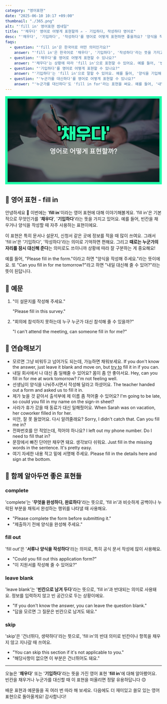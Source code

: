```yaml
---
category: "영어표현"
date: "2025-06-10 10:17 +09:00"
thumbnail: "./365.png"
alt: "'fill in' 영어표현 썸네일"
title: "'채우다' 영어로 어떻게 표현할까 ✍️ - 기입하다, 작성하다 영어로"
desc: "'채우다', '기입하다', '작성하다'를 영어로 어떻게 표현하면 좋을까요? '양식을 작성해 주세요.', '빈칸을 채워 주세요.' 등을 영어로 표현하는 법을 배워봅시다. 다양한 예문을 통해서 연습하고 본인의 표현으로 만들어 보세요."
faqs:
  - question: "'fill in'은 한국어로 어떤 의미인가요?"
    answer: "'fill in'은 한국어로 '채우다', '기입하다', '작성하다'라는 뜻을 가지고 있어요. 빈칸이나 양식을 작성할 때 자주 쓰이는 표현이에요."
  - question: "'채우다'를 영어로 어떻게 표현할 수 있나요?"
    answer: "'채우다'는 상황에 따라 'fill in'으로 표현할 수 있어요. 예를 들어, '빈칸을 채워 주세요'는 'Please fill in the blanks'라고 할 수 있어요."
  - question: "'기입하다'를 영어로 어떻게 표현할 수 있나요?"
    answer: "'기입하다'는 'fill in'으로 말할 수 있어요. 예를 들어, '양식을 기입해 주세요'는 'Please fill in the form'으로 표현해요."
  - question: "'누군가를 대신하다'를 영어로 어떻게 표현할 수 있나요?"
    answer: "'누군가를 대신하다'도 'fill in for'라는 표현을 써요. 예를 들어, '내일 대신해 줄 수 있어?'는 'Can you fill in for me tomorrow?'라고 해요."
---
```


!['fill in' 영어표현](./365.png)

## 🌟 영어 표현 - fill in

안녕하세요 👋 이번에는 '**fill in**'이라는 영어 표현에 대해 이야기해볼게요. 'fill in'은 기본적으로 무엇인가를 '**채우다**', '**기입하다**'라는 뜻을 가지고 있어요. 예를 들어, 빈칸을 채우거나 양식을 작성할 때 자주 사용하는 표현이에요.

이 표현은 특히 문서나 설문지, 신청서 같은 곳에 정보를 적을 때 많이 쓰여요. 그래서 'fill in'은 '기입하다', '작성하다'라는 의미로 기억하면 편해요. 그리고 **때로는 누군가의 자리를 잠시 대신해 준다**는 의미로도 쓰이니까 상황에 따라 잘 구분하는 게 중요해요!

예를 들어, "Please fill in the form."이라고 하면 "양식을 작성해 주세요."라는 뜻이에요. 또 "Can you fill in for me tomorrow?"라고 하면 "내일 대신해 줄 수 있어?"라는 뜻이 된답니다.

## 📖 예문

1. "이 설문지를 작성해 주세요."

   "Please fill in this survey."

2. "회의에 참석하지 못하는데 누구 누군가 대신 참석해 줄 수 있을까?"

   "I can't attend the meeting, can someone fill in for me?"

## 💬 연습해보기

<ul data-interactive-list>

  <li data-interactive-item>
    <span data-toggler>모르면 그냥 비워두고 넘어가도 되는데, 가능하면 채워보세요.</span>
    <span data-answer>If you don't know the answer, just leave it blank and move on, but <a href="/blog/in-english/117.try-to/">try to</a> fill it in if you can.</span>
  </li>

  <li data-interactive-item>
    <span data-toggler>내일 회사에서 나 대신 좀 일해줄 수 있어요? 몸이 좀 안 좋아서요.</span>
    <span data-answer>Hey, can you fill in for me at work tomorrow? I'm not feeling well.</span>
  </li>

  <li data-interactive-item>
    <span data-toggler>선생님이 양식을 나눠주시면서 작성해 달라고 하셨어요.</span>
    <span data-answer>The teacher handed out a form and asked us to fill it in.</span>
  </li>

  <li data-interactive-item>
    <span data-toggler>제가 늦을 것 같아서 출석부에 제 이름 좀 적어줄 수 있어요?</span>
    <span data-answer>I'm going to be late, so could you fill in my name on the sign-in sheet?</span>
  </li>

  <li data-interactive-item>
    <span data-toggler>사라가 휴가 갔을 때 동료가 대신 일해줬어요.</span>
    <span data-answer>When Sarah was on vacation, her coworker filled in for her.</span>
  </li>

  <li data-interactive-item>
    <span data-toggler>미안, 잘 못 들었어요. 다시 알려줄래요?</span>
    <span data-answer>Sorry, I didn't catch that. Can you fill me in?</span>
  </li>

  <li data-interactive-item>
    <span data-toggler>전화번호를 안 적었는데, 적어야 하나요?</span>
    <span data-answer>I left out my phone number. Do I need to fill that in?</span>
  </li>

  <li data-interactive-item>
    <span data-toggler>문장에서 빠진 단어만 채우면 돼요. 생각보다 쉬워요.</span>
    <span data-answer>Just fill in the missing words in the sentence. It's pretty easy.</span>
  </li>

  <li data-interactive-item>
    <span data-toggler>여기 자세한 내용 적고 밑에 서명해 주세요.</span>
    <span data-answer>Please fill in the details here and sign at the bottom.</span>
  </li>

</ul>

## 🤝 함께 알아두면 좋은 표현들

### complete

'complete'는 '**무엇을 완성하다, 완료하다**'라는 뜻으로, 'fill in'과 비슷하게 공백이나 누락된 부분을 채워서 완성하는 행위를 나타낼 때 사용해요.

- "Please complete the form before submitting it."
- "제출하기 전에 양식을 완성해 주세요."

### fill out

'fill out'은 '**서류나 양식을 작성하다**'라는 의미로, 특히 공식 문서 작성에 많이 사용해요.

- "Could you fill out this application form?"
- "이 지원서를 작성해 줄 수 있어요?"

### leave blank

'leave blank'는 '**빈칸으로 남겨 두다**'라는 뜻으로, 'fill in'과 반대되는 의미로 사용돼요. 정보를 입력하지 않고 빈 공간으로 두는 상황이에요.

- "If you don't know the answer, you can leave the question blank."
- "답을 모르면 그 질문은 빈칸으로 남겨도 돼요."

### skip

'skip'은 '건너뛰다, 생략하다'라는 뜻으로, 'fill in'의 반대 의미로 빈칸이나 항목을 채우지 않고 지나갈 때 쓰여요.

- "You can skip this section if it's not applicable to you."
- "해당사항이 없으면 이 부분은 건너뛰어도 돼요."

---

오늘은 '**채우다**' 또는 '**기입하다**'라는 뜻을 가진 영어 표현 '**fill in**'에 대해 알아봤어요. 빈칸을 채우거나 누군가를 대신할 때 이 표현을 떠올리면 정말 유용하답니다 😊

배운 표현과 예문들을 꼭 여러 번 따라 해 보세요. 다음에도 더 재미있고 쓸모 있는 영어 표현으로 돌아올게요! 감사합니다!
